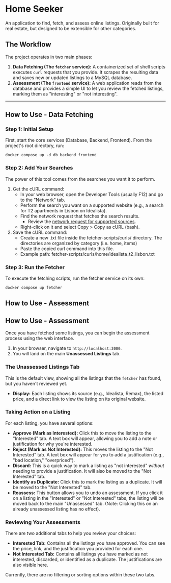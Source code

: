 # Home Seeker

An application to find, fetch, and assess online listings. Originally built for real estate, but designed to be extensible for other categories.

## The Workflow

The project operates in two main phases:

1.  **Data Fetching (The `fetcher` service):** A containerized set of shell scripts executes `curl` requests that you provide. It scrapes the resulting data and saves new or updated listings to a MySQL database.
2.  **Assessment (The `frontend` service):** A web application reads from the database and provides a simple UI to let you review the fetched listings, marking them as "interesting" or "not interesting".

---

## How to Use - **Data Fetching**

### Step 1: Initial Setup

First, start the core services (Database, Backend, Frontend). From the project's root directory, run:

``` shell
docker compose up -d db backend frontend
```

### Step 2: Add Your Searches

The power of this tool comes from the searches you want it to perform.

1. Get the cURL command:
   * In your web browser, open the Developer Tools (usually F12) and go to the "Network" tab.
   * Perform the search you want on a supported website (e.g., a search for T2 apartments in Lisbon on Idealista).
   * Find the network request that fetches the search results.
     * Review the [network request for supported sources](./supported-sources-network-request.md).
   * Right-click on it and select Copy > Copy as cURL (bash).
2. Save the cURL command:
   * Create a new .txt file inside the fetcher-scripts/curls/ directory. The directories are organized by category (i.e. home, items)
   * Paste the copied curl command into this file.
   * Example path: fetcher-scripts/curls/home/idealista_t2_lisbon.txt

   
### Step 3: Run the Fetcher

To execute the fetching scripts, run the fetcher service on its own:

``` shell
docker compose up fetcher
```

## How to Use - **Assessment**

## How to Use - **Assessment**

Once you have fetched some listings, you can begin the assessment process using the web interface.

1.  In your browser, navigate to `http://localhost:3000`.
2.  You will land on the main **Unassessed Listings** tab.

### The Unassessed Listings Tab

This is the default view, showing all the listings that the `fetcher` has found, but you haven't reviewed yet.

*   **Display:** Each listing shows its source (e.g., Idealista, Remax), the listed price, and a direct link to view the listing on its original website.

### Taking Action on a Listing

For each listing, you have several options:

*   **Approve (Mark as Interested):** Click this to move the listing to the "Interested" tab. A text box will appear, allowing you to add a note or justification for why you're interested.
*   **Reject (Mark as Not Interested):** This moves the listing to the "Not Interested" tab. A text box will appear for you to add a justification (e.g., "bad location," "overpriced").
*   **Discard:** This is a quick way to mark a listing as "not interested" *without* needing to provide a justification. It will also be moved to the "Not Interested" tab.
*   **Identify as Duplicate:** Click this to mark the listing as a duplicate. It will be moved to the "Not Interested" tab.
*   **Reassess:** This button allows you to undo an assessment. If you click it on a listing in the "Interested" or "Not Interested" tabs, the listing will be moved back to the main "Unassessed" tab. (Note: Clicking this on an already unassessed listing has no effect).

### Reviewing Your Assessments

There are two additional tabs to help you review your choices:

*   **Interested Tab:** Contains all the listings you have approved. You can see the price, link, and the justification you provided for each one.
*   **Not Interested Tab:** Contains all listings you have marked as not interested, discarded, or identified as a duplicate. The justifications are also visible here.

Currently, there are no filtering or sorting options within these two tabs.
